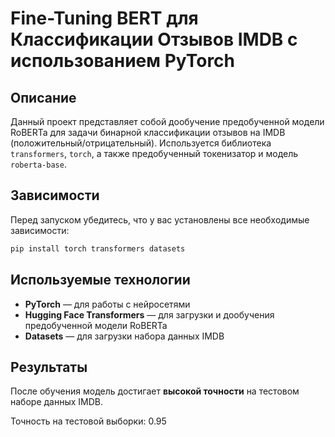 # Fine-Tuning BERT для Классификации Отзывов IMDB с использованием PyTorch

## Описание
Данный проект представляет собой дообучение предобученной модели RoBERTa для задачи бинарной классификации отзывов на IMDB (положительный/отрицательный). Используется библиотека `transformers`, `torch`, а также предобученный токенизатор и модель `roberta-base`.

## Зависимости
Перед запуском убедитесь, что у вас установлены все необходимые зависимости:

```bash
pip install torch transformers datasets
```

## Используемые технологии
- **PyTorch** — для работы с нейросетями
- **Hugging Face Transformers** — для загрузки и дообучения предобученной модели RoBERTa
- **Datasets** — для загрузки набора данных IMDB


## Результаты
После обучения модель достигает **высокой точности** на тестовом наборе данных IMDB.

Точность на тестовой выборки: 0.95


